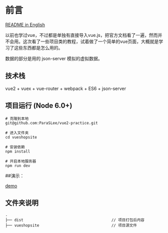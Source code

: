 # 前言
[README in English](README-en.md)

以前也学过vue，不过都是单独有直接导入vue.js，把官方文档看了一遍，然而并不会用。这次看了一些项目类的教程，试着做了一个简单的vue页面，大概就是学习了这些东西都是怎么用的。

数据的部分是用的 json-server 模拟的虚拟数据。



## 技术栈

vue2 + vuex + vue-router + webpack + ES6 + json-server 



## 项目运行 (Node 6.0+)

```
# 克隆到本地
git@github.com:ParaSLee/vue2-practice.git

# 进入文件夹
cd vueshopsite

# 安装依赖
npm install

# 开启本地服务器
npm run dev
```



##演示：

[demo](https://paraslee.github.io/vue2-practice/dist/)



## 文件夹说明

```
.
├── dist                                       // 项目打包后内容
├── vueshopsite                                // 项目源文件
```

